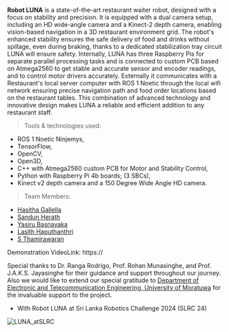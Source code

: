
**Robot LUNA** is a state-of-the-art restaurant waiter robot, designed with a focus on stability and precision. It is equipped with a dual camera setup, including an HD wide-angle camera and a Kinect-2 depth camera, enabling vision-based navigation in a 3D restaurant environment grid. The robot's enhanced stability ensures the safe delivery of food and drinks without spillage, even during braking, thanks to a dedicated stabilization tray circuit LUNA will ensure safety. Internally, LUNA has three Raspberry Pis for separate parallel processing tasks and is connected to custom PCB based on Atmega2560 to get stable and accurate sensor and encoder readings, and to control motor drivers accurately. Externally it communicates with a Restaurant's local server computer with ROS 1 Noetic through the local wifi network ensuring precise navigation path and food order locations based on the restaurant tables. This combination of advanced technology and innovative design makes LUNA a reliable and efficient addition to any restaurant staff.

> Tools & technologies used: 
- ROS 1 Noetic Ninjemys, 
- TensorFlow, 
- OpenCV, 
- Open3D,  
- C++ with Atmega2560 custom PCB for Motor and Stability Control, 
- Python with Raspberry Pi 4b boards; (3 SBCs),
- Kinect v2 depth camera and a 150 Degree Wide Angle HD camera.

> Team Members:
- [Hasitha Gallella](https://github.com/HasithaGallella)
- [Sandun Herath](https://github.com/sandun21)
- [Yasiru Basnayaka](https://github.com/YasiruDEX)
- [Lasith Haputhanthri](https://github.com/lasithhaputhanthri)
- [S Thamirawaran](https://github.com/Thamirawaran)

Demonstration VideoLink: https://

Special thanks to Dr. Ranga Rodrigo, Prof. Rohan Munasinghe, and Prof. J.A.K.S. Jayasinghe for their guidance and support throughout our journey.
Also we would like to extend our special gratitude to [Department of Electronic and Telecommunication Engineering, University of Moratuwa](https://ent.uom.lk/) for the invaluable support to the project. 

- With Robot LUNA at Sri Lanka Robotics Challenge 2024 (SLRC 24)

![LUNA_atSLRC](https://github.com/LUNA-Vision-based-Restaurant-Robot/.github/assets/111054736/354b1bcc-fff9-4360-9827-44e59350e603)
